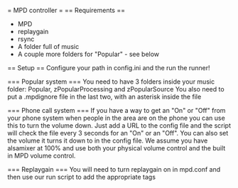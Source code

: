 = MPD controller =
== Requirements ==
 * MPD
 * replaygain
 * rsync
 * A folder full of music
 * A couple more folders for "Popular" - see below

== Setup ==
Configure your path in config.ini and the run the runner!

=== Popular system ===
You need to have 3 folders inside your music folder: Popular, zPopularProcessing and zPopularSource
You also need to put a .mpdignore file in the last two, with an asterisk inside the file

=== Phone call system ===
If you have a way to get an "On" or "Off" from your phone system when people in the area are on the phone you can use this to turn the volume down.
Just add a URL to the config file and the script will check the file every 3 seconds for an "On" or an "Off". You can also set the volume it turns it down to in the config file.
We assume you have alsamixer at 100% and use both your physical volume control and the built in MPD volume control.

=== Replaygain ===
You will need to turn replaygain on in mpd.conf and then use our run script to add the appropriate tags
